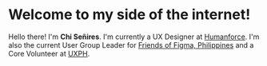 # Welcome to my side of the internet!

Hello there! I'm **Chi Señires**. I'm currently a UX Designer at [Humanforce](https://humanforce.com). I'm also the current User Group Leader for [Friends of Figma, Philippines](https://friends.figma.com/philippines) and a Core Volunteer at [UXPH](https://uxph.org).